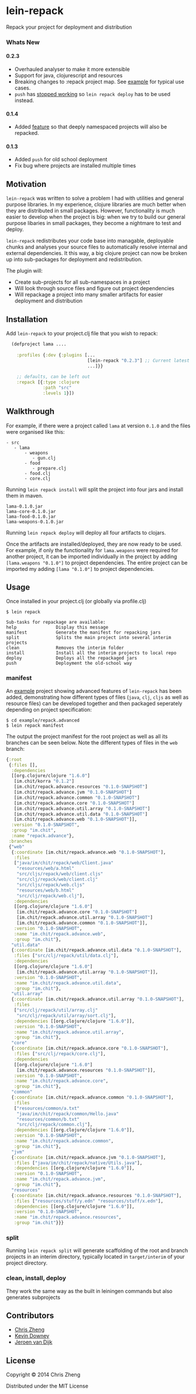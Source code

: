 # lein-repack

Repack your project for deployment and distribution

### Whats New

#### 0.2.3

 - Overhauled analyser to make it more extensible
 - Support for java, clojurescript and resources
 - Breaking changes to :repack project map. See [example](https://github.com/zcaudate/lein-repack/tree/master/example/repack.advance/project.clj) for typical use cases. 
 - `push` has [stopped working](http://grokbase.com/t/gg/clojure/149rrwe3nw/psa-clojars-scp-disabled-until-further-notice) so `lein repack deploy` has to be used instead.
 
#### 0.1.4

 - Added [feature](https://github.com/zcaudate/lein-repack/issues/3) so that deeply namespaced projects will also be repacked.

#### 0.1.3

 - Added `push` for old school deployment
 - Fix bug where projects are installed multiple times
 
## Motivation

`lein-repack` was written to solve a problem I had with utilities and general purpose libraries. In my experience, clojure libraries are much better when they are distributed in small packages. However, functionality is much easier to develop when the project is big: when we try to build our general purpose libaries in small packages, they become a nightmare to test and deploy.

`lein-repack` redistributes your code base into managable, deployable chunks and analyses your source files to automatically resolve internal and external dependencies. It this way, a big clojure project can now be broken up into sub-packages for deployment and redistribution.

The plugin will:

 - Create sub-projects for all sub-namespaces in a project
 - Will look through source files and figure out project dependencies
 - Will repackage a project into many smaller artifacts for easier deployment and distribution

## Installation

Add `lein-repack` to your project.clj file that you wish to repack:

```clojure
  (defproject lama ....
  
    :profiles {:dev {:plugins [...
                               [lein-repack "0.2.3"] ;; Current latest version
                               ...]}}
                               
    ;; defaults, can be left out
    :repack [{:type :clojure
              :path "src"
              :levels 1}])
```

## Walkthrough

For example, if there were a project called `lama` at version `0.1.0` and the files were organised like this:
 
    - src
       - lama
           - weapons
              - gun.clj
           - food
              - prepare.clj
           - food.clj
           - core.clj

Running `lein repack install` will split the project into four jars and install them in maven.

    lama-0.1.0.jar
    lama-core-0.1.0.jar
    lama-food-0.1.0.jar
    lama-weapons-0.1.0.jar

Running `lein repack deploy` will deploy all four artifacts to clojars. 

Once the artifacts are installed/deployed, they are now ready to be used. For example, if only the functionality for `lama.weapons` were required for another project, it can be imported individually in the project by adding `[lama.weapons "0.1.0"]` to project dependencies. The entire project can be imported my adding `[lama "0.1.0"]` to project dependencies.


## Usage

Once installed in your project.clj (or globally via profile.clj)

    $ lein repack

    Sub-tasks for repackage are available:
    help               Display this message
    manifest           Generate the manifest for repacking jars
    split              Splits the main project into several interim projects
    clean              Removes the interim folder
    install            Install all the interim projects to local repo
    deploy             Deploys all the repackaged jars
    push               Deployment the old-school way

### manifest

An [example](https://github.com/zcaudate/lein-repack/tree/master/example/repack.advance/project.clj) project showing advanced features of `lein-repack` has been added, demonstrating how different types of files (`java`, `clj`, `cljs` as well as resource files) can be developed together and then packaged seperately depending on project specification:

    $ cd example/repack.advanced
    $ lein repack manifest

The output the project manifest for the root project as well as all its branches can be seen below. Note the different types of files in the `web` branch:

```clojure
{:root
 {:files [],
  :dependencies
  [[org.clojure/clojure "1.6.0"]
   [im.chit/korra "0.1.2"]
   [im.chit/repack.advance.resources "0.1.0-SNAPSHOT"]
   [im.chit/repack.advance.jvm "0.1.0-SNAPSHOT"]
   [im.chit/repack.advance.common "0.1.0-SNAPSHOT"]
   [im.chit/repack.advance.core "0.1.0-SNAPSHOT"]
   [im.chit/repack.advance.util.array "0.1.0-SNAPSHOT"]
   [im.chit/repack.advance.util.data "0.1.0-SNAPSHOT"]
   [im.chit/repack.advance.web "0.1.0-SNAPSHOT"]],
  :version "0.1.0-SNAPSHOT",
  :group "im.chit",
  :name "repack.advance"},
 :branches
 {"web"
  {:coordinate [im.chit/repack.advance.web "0.1.0-SNAPSHOT"],
   :files
   ["java/im/chit/repack/web/Client.java"
    "resources/web/a.html"
    "src/cljs/repack/web/client.cljs"
    "src/clj/repack/web/client.clj"
    "src/cljs/repack/web.cljs"
    "resources/web/b.html"
    "src/clj/repack/web.clj"],
   :dependencies
   [[org.clojure/clojure "1.6.0"]
    [im.chit/repack.advance.core "0.1.0-SNAPSHOT"]
    [im.chit/repack.advance.util.array "0.1.0-SNAPSHOT"]
    [im.chit/repack.advance.common "0.1.0-SNAPSHOT"]],
   :version "0.1.0-SNAPSHOT",
   :name "im.chit/repack.advance.web",
   :group "im.chit"},
  "util.data"
  {:coordinate [im.chit/repack.advance.util.data "0.1.0-SNAPSHOT"],
   :files ["src/clj/repack/util/data.clj"],
   :dependencies
   [[org.clojure/clojure "1.6.0"]
    [im.chit/repack.advance.util.array "0.1.0-SNAPSHOT"]],
   :version "0.1.0-SNAPSHOT",
   :name "im.chit/repack.advance.util.data",
   :group "im.chit"},
  "util.array"
  {:coordinate [im.chit/repack.advance.util.array "0.1.0-SNAPSHOT"],
   :files
   ["src/clj/repack/util/array.clj"
    "src/clj/repack/util/array/sort.clj"],
   :dependencies [[org.clojure/clojure "1.6.0"]],
   :version "0.1.0-SNAPSHOT",
   :name "im.chit/repack.advance.util.array",
   :group "im.chit"},
  "core"
  {:coordinate [im.chit/repack.advance.core "0.1.0-SNAPSHOT"],
   :files ["src/clj/repack/core.clj"],
   :dependencies
   [[org.clojure/clojure "1.6.0"]
    [im.chit/repack.advance.resources "0.1.0-SNAPSHOT"]],
   :version "0.1.0-SNAPSHOT",
   :name "im.chit/repack.advance.core",
   :group "im.chit"},
  "common"
  {:coordinate [im.chit/repack.advance.common "0.1.0-SNAPSHOT"],
   :files
   ["resources/common/a.txt"
    "java/im/chit/repack/common/Hello.java"
    "resources/common/b.txt"
    "src/clj/repack/common.clj"],
   :dependencies [[org.clojure/clojure "1.6.0"]],
   :version "0.1.0-SNAPSHOT",
   :name "im.chit/repack.advance.common",
   :group "im.chit"},
  "jvm"
  {:coordinate [im.chit/repack.advance.jvm "0.1.0-SNAPSHOT"],
   :files ["java/im/chit/repack/native/Utils.java"],
   :dependencies [[org.clojure/clojure "1.6.0"]],
   :version "0.1.0-SNAPSHOT",
   :name "im.chit/repack.advance.jvm",
   :group "im.chit"},
  "resources"
  {:coordinate [im.chit/repack.advance.resources "0.1.0-SNAPSHOT"],
   :files ["resources/stuff/y.edn" "resources/stuff/x.edn"],
   :dependencies [[org.clojure/clojure "1.6.0"]],
   :version "0.1.0-SNAPSHOT",
   :name "im.chit/repack.advance.resources",
   :group "im.chit"}}}
```

### split

Running `lein repack split` will generate scaffolding of the root and branch projects in an interim directory, typically located in `target/interim` of your project directory.

### clean, install, deploy

They work the same way as the built in leiningen commands but also generates subprojects

## Contributors

- [Chris Zheng](https://github.com/zcaudate)
- [Kevin Downey](https://github.com/hiredman)
- [Jeroen van Dijk](https://github.com/jeroenvandijk)

## License

Copyright © 2014 Chris Zheng

Distributed under the MIT License
